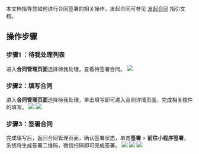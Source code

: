 本文档指导您如何进行合同签署的相关操作，发起合同可参见 [发起合同](https://cloud.tencent.com/document/product/1323/61360) 指引文档。

## 操作步骤
### 步骤1 ：待我处理列表
进入**合同管理页面**选择待我处理，查看待签署合同。
![](https://qcloudimg.tencent-cloud.cn/raw/ac3d6848ddd6ec15d20afdc0396e23c2.png)

### 步骤2：填写合同
进入**合同管理页面**选择待我处理，单击填写即可进入合同详情页面，完成相关控件的填写。
![](https://qcloudimg.tencent-cloud.cn/raw/e98c7fe9c8cb9c2fcd9abdbcdb599abf.png)
![](https://qcloudimg.tencent-cloud.cn/raw/ebd5d1b995df59e6006efbfe8fc7c9c1.png)


### 步骤3：签署合同
完成填写后，返回合同管理页面，确认签署状态，单击**签署** > **前往小程序签署**，系统将生成签署二维码，微信扫码即可完成签署。
![](https://qcloudimg.tencent-cloud.cn/raw/42ded749f3bd9a2cbd3ad41055dbd49f.png)
![](https://qcloudimg.tencent-cloud.cn/raw/cc16f6ec49b006935e1f1cbd3fe63802.png)
![](https://qcloudimg.tencent-cloud.cn/raw/f8117e764314b623b9b455e12c34f512.jpg)
